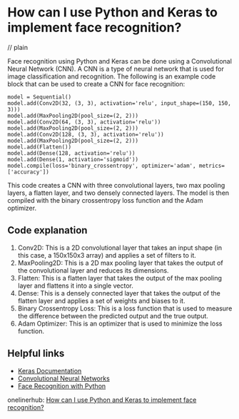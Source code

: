 # How can I use Python and Keras to implement face recognition?
// plain

Face recognition using Python and Keras can be done using a Convolutional Neural Network (CNN). A CNN is a type of neural network that is used for image classification and recognition. The following is an example code block that can be used to create a CNN for face recognition:

```
model = Sequential()
model.add(Conv2D(32, (3, 3), activation='relu', input_shape=(150, 150, 3)))
model.add(MaxPooling2D(pool_size=(2, 2)))
model.add(Conv2D(64, (3, 3), activation='relu'))
model.add(MaxPooling2D(pool_size=(2, 2)))
model.add(Conv2D(128, (3, 3), activation='relu'))
model.add(MaxPooling2D(pool_size=(2, 2)))
model.add(Flatten())
model.add(Dense(128, activation='relu'))
model.add(Dense(1, activation='sigmoid'))
model.compile(loss='binary_crossentropy', optimizer='adam', metrics=['accuracy'])
```

This code creates a CNN with three convolutional layers, two max pooling layers, a flatten layer, and two densely connected layers. The model is then compiled with the binary crossentropy loss function and the Adam optimizer.

## Code explanation


1. Conv2D: This is a 2D convolutional layer that takes an input shape (in this case, a 150x150x3 array) and applies a set of filters to it.
2. MaxPooling2D: This is a 2D max pooling layer that takes the output of the convolutional layer and reduces its dimensions.
3. Flatten: This is a flatten layer that takes the output of the max pooling layer and flattens it into a single vector.
4. Dense: This is a densely connected layer that takes the output of the flatten layer and applies a set of weights and biases to it.
5. Binary Crossentropy Loss: This is a loss function that is used to measure the difference between the predicted output and the true output.
6. Adam Optimizer: This is an optimizer that is used to minimize the loss function.

## Helpful links

- [Keras Documentation](https://keras.io/api/)
- [Convolutional Neural Networks](https://en.wikipedia.org/wiki/Convolutional_neural_network)
- [Face Recognition with Python](https://www.pyimagesearch.com/2018/09/24/opencv-face-recognition/)

onelinerhub: [How can I use Python and Keras to implement face recognition?](https://onelinerhub.com/python-keras/how-can-i-use-python-and-keras-to-implement-face-recognition)